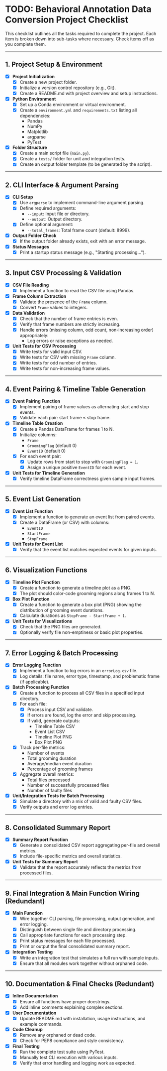 # TODO: Behavioral Annotation Data Conversion Project Checklist

This checklist outlines all the tasks required to complete the project. Each item is broken down into sub-tasks where necessary. Check items off as you complete them.

---

## 1. Project Setup & Environment
- [x] **Project Initialization**
  - [x] Create a new project folder.
  - [x] Initialize a version control repository (e.g., Git).
  - [x] Create a README.md with project overview and setup instructions.
- [x] **Python Environment**
  - [x] Set up a Conda environment or virtual environment.
  - [x] Create a `environment.yml` and `requirements.txt` listing all dependencies:
    - Pandas
    - NumPy
    - Matplotlib
    - argparse
    - PyTest
- [x] **Folder Structure**
  - [x] Create a main script file (`main.py`).
  - [x] Create a `tests/` folder for unit and integration tests.
  - [x] Create an output folder template (to be generated by the script).

---

## 2. CLI Interface & Argument Parsing
- [x] **CLI Setup**
  - [x] Use `argparse` to implement command-line argument parsing.
  - [x] Define required arguments:
    - `--input`: Input file or directory.
    - `--output`: Output directory.
  - [x] Define optional argument:
    - `--total_frames`: Total frame count (default: 8999).
- [x] **Output Folder Check**
  - [x] If the output folder already exists, exit with an error message.
- [x] **Status Messages**
  - [x] Print a startup status message (e.g., "Starting processing...").

---

## 3. Input CSV Processing & Validation
- [x] **CSV File Reading**
  - [x] Implement a function to read the CSV file using Pandas.
- [x] **Frame Column Extraction**
  - [x] Validate the presence of the `Frame` column.
  - [x] Convert `Frame` values to integers.
- [x] **Data Validation**
  - [x] Check that the number of frame entries is even.
  - [x] Verify that frame numbers are strictly increasing.
  - [x] Handle errors (missing column, odd count, non-increasing order) appropriately:
    - Log errors or raise exceptions as needed.
- [x] **Unit Tests for CSV Processing**
  - [x] Write tests for valid input CSV.
  - [x] Write tests for CSV with missing `Frame` column.
  - [x] Write tests for odd number of entries.
  - [x] Write tests for non-increasing frame values.

---

## 4. Event Pairing & Timeline Table Generation
- [x] **Event Pairing Function**
  - [x] Implement pairing of frame values as alternating start and stop events.
  - [x] Validate each pair: start frame ≤ stop frame.
- [x] **Timeline Table Creation**
  - [x] Create a Pandas DataFrame for frames 1 to N.
  - [x] Initialize columns:
    - `Frame`
    - `GroomingFlag` (default 0)
    - `EventID` (default 0)
  - [x] For each event pair:
    - [x] Update rows from start to stop with `GroomingFlag = 1`.
    - [x] Assign a unique positive `EventID` for each event.
- [x] **Unit Tests for Timeline Generation**
  - [x] Verify timeline DataFrame correctness given sample input frames.

---

## 5. Event List Generation
- [x] **Event List Function**
  - [x] Implement a function to generate an event list from paired events.
  - [x] Create a DataFrame (or CSV) with columns:
    - `EventID`
    - `StartFrame`
    - `StopFrame`
- [x] **Unit Tests for Event List**
  - [x] Verify that the event list matches expected events for given inputs.

---

## 6. Visualization Functions
- [x] **Timeline Plot Function**
  - [x] Create a function to generate a timeline plot as a PNG.
  - [x] The plot should color-code grooming regions along frames 1 to N.
- [x] **Box Plot Function**
  - [x] Create a function to generate a box plot (PNG) showing the distribution of grooming event durations.
  - [x] Calculate durations as `StopFrame - StartFrame + 1`.
- [x] **Unit Tests for Visualizations**
  - [x] Check that the PNG files are generated.
  - [x] Optionally verify file non-emptiness or basic plot properties.

---

## 7. Error Logging & Batch Processing
- [x] **Error Logging Function**
  - [x] Implement a function to log errors in an `errorLog.csv` file.
  - [x] Log details: file name, error type, timestamp, and problematic frame (if applicable).
- [x] **Batch Processing Function**
  - [x] Create a function to process all CSV files in a specified input directory.
  - [x] For each file:
    - [x] Process input CSV and validate.
    - [x] If errors are found, log the error and skip processing.
    - [x] If valid, generate outputs:
      - Timeline Table CSV
      - Event List CSV
      - Timeline Plot PNG
      - Box Plot PNG
  - [x] Track per-file metrics:
    - Number of events
    - Total grooming duration
    - Average/median event duration
    - Percentage of grooming frames
  - [x] Aggregate overall metrics:
    - Total files processed
    - Number of successfully processed files
    - Number of faulty files
- [x] **Unit/Integration Tests for Batch Processing**
  - [x] Simulate a directory with a mix of valid and faulty CSV files.
  - [x] Verify outputs and error log entries.

---

## 8. Consolidated Summary Report
- [x] **Summary Report Function**
  - [x] Generate a consolidated CSV report aggregating per-file and overall metrics.
  - [x] Include file-specific metrics and overall statistics.
- [x] **Unit Tests for Summary Report**
  - [x] Validate that the report accurately reflects the metrics from processed files.

---

## 9. Final Integration & Main Function Wiring (Redundant)
- [x] **Main Function**
  - [x] Wire together CLI parsing, file processing, output generation, and error logging.
  - [x] Distinguish between single file and directory processing.
  - [x] Call appropriate functions for each processing step.
  - [x] Print status messages for each file processed.
  - [x] Print or output the final consolidated summary report.
- [x] **Integration Testing**
  - [x] Write an integration test that simulates a full run with sample inputs.
  - [x] Ensure that all modules work together without orphaned code.

---

## 10. Documentation & Final Checks (Redundant)
- [x] **Inline Documentation**
  - [x] Ensure all functions have proper docstrings.
  - [x] Add inline comments explaining complex sections.
- [x] **User Documentation**
  - [x] Update README.md with installation, usage instructions, and example commands.
- [x] **Code Cleanup**
  - [x] Remove any orphaned or dead code.
  - [x] Check for PEP8 compliance and style consistency.
- [x] **Final Testing**
  - [x] Run the complete test suite using PyTest.
  - [x] Manually test CLI execution with various inputs.
  - [x] Verify that error handling and logging work as expected.
